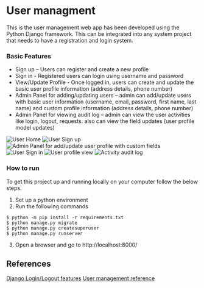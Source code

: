 # User managment
This is the user management web app has been developed using the Python Django framework. This can be integrated into any system project that needs to have a registration and login system.

### Basic Features 
    
* Sign up – Users can register and create a new profile
* Sign in - Registered users can login using username and password
* View/Update Profile - Once logged in, users can create and update the basic user profile information (address details, phone number)
* Admin Panel for adding/updating users – admin can add/update users with basic user information (username, email, password, first name, last name) and custom profile information (address details, phone number)
* Admin Panel for viewing audit log – admin can view the user activities like login, logout, requests. also can view the field updates (user profile model updates)

![User Home](https://github.com/kumvijaya/user_management/blob/main/images/screenshot_home.jpg)
![User Sign up](https://github.com/kumvijaya/user_management/blob/main/images/screenshot_user_sign_up.jpg)
![Admin Panel for add/update user profile with custom fields](https://github.com/kumvijaya/user_management/blob/main/images/screenshot_view_profile.jpg)
![User Sign in](https://github.com/kumvijaya/user_management/blob/main/images/screenshot_user_sign_in.jpg)
![User profile view](https://github.com/kumvijaya/user_management/blob/main/images/screenshot_view_profile.jpg)
![Activity audit log](https://github.com/kumvijaya/user_management/blob/main/images/screenshot_audit_log.jpg)

### How to run
To get this project up and running locally on your computer follow the below steps.
1. Set up a python environment
2. Run the following commands
```
$ python -m pip install -r requirements.txt
$ python manage.py migrate
$ python manage.py createsuperuser
$ python manage.py runserver
```   
3. Open a browser and go to http://localhost:8000/

## References
[Django Login/Logout features](https://learndjango.com/tutorials/django-login-and-logout-tutorial)
[User management reference](https://dev.to/earthcomfy/series/14274)

